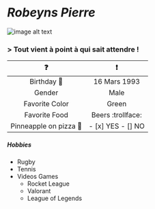 # *Robeyns Pierre*
![image alt text](/Pierre.png)

### > Tout vient à point à qui sait attendre !  



|:question:   	|:exclamation:  	|
|:-:	|:-:	|
|Birthday :tada:  	|16 Mars 1993  	|
|Gender   	|Male  	|
|Favorite Color   	|Green  	|
|Favorite Food   	|Beers :trollface:  	|
|Pinneapple on pizza :pizza:   	|- [x] YES  - [] NO	|  


##### Hobbies 
- Rugby
- Tennis
- Videos Games
	- Rocket League
	- Valorant
	- League of Legends


